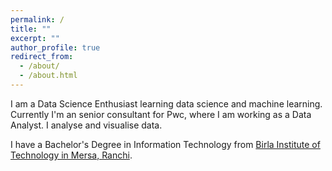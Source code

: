```yaml
---
permalink: /
title: ""
excerpt: ""
author_profile: true
redirect_from:
  - /about/
  - /about.html
---
```


I am a Data Science Enthusiast learning data science and machine learning.
Currently I'm an senior consultant for Pwc, where I am working as a Data Analyst. I analyse and visualise data.

I have a Bachelor's Degree in Information Technology from [Birla Institute of Technology in Mersa, Ranchi](https://www.bitmesra.ac.in/).

<!-- Internships addition -->
